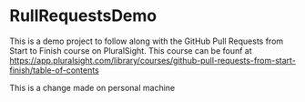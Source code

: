 # RullRequestsDemo

This is a demo project to follow along with the GitHub Pull Requests from Start to Finish course on PluralSight.
This course can be founf at https://app.pluralsight.com/library/courses/github-pull-requests-from-start-finish/table-of-contents


This is a change made on personal machine
